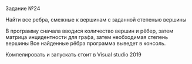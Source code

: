 Задание  №24

Найти все ребра, смежные к вершинам с заданной степенью вершины

В программу сначала вводися количество вершин и рёбер, затем матрица инцидентности для графа, затем необходимая степень вершины
Все найденные рёбра программа выведет в консоль.

Компелировать и запускать стоит в Visual studio 2019
 
